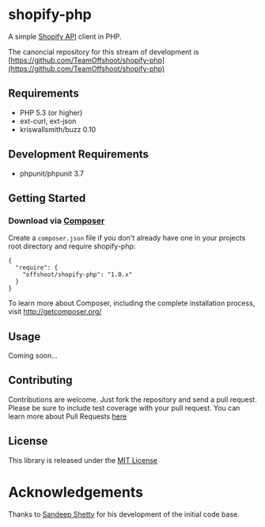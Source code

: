 # shopify-php

A simple [Shopify API](http://api.shopify.com/) client in PHP.

The canoncial repository for this stream of development is
[https://github.com/TeamOffshoot/shopify-php](https://github.com/TeamOffshoot/shopify-php)

## Requirements

* PHP 5.3 (or higher)
* ext-curl, ext-json
* kriswallsmith/buzz 0.10

## Development Requirements

* phpunit/phpunit 3.7

## Getting Started

### Download via [Composer](http://getcomposer.org/)

Create a `composer.json` file if you don't already have one in your projects
root directory and require shopify-php:

    {
      "require": {
        "offshoot/shopify-php": "1.0.x"
      }
    }

To learn more about Composer, including the complete installation process,
visit http://getcomposer.org/

## Usage

Coming soon...

## Contributing

Contributions are welcome. Just fork the repository and send a pull request.
Please be sure to include test coverage with your pull request. You can learn
more about Pull Requests [here](https://help.github.com/articles/creating-a-pull-request)

## License

This library is released under the [MIT License](https://github.com/TeamOffshoot/shopify-php/blob/master/LICENSE.txt)

# Acknowledgements

Thanks to [Sandeep Shetty](https://github.com/sandeepshetty/shopify_api) for
his development of the initial code base.
